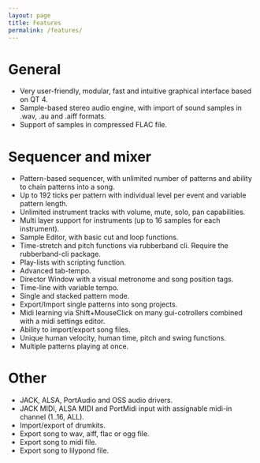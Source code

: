 ```yaml
---
layout: page
title: Features
permalink: /features/
---
```




# General

 *	Very user-friendly, modular, fast and intuitive graphical interface based on QT 4.
 *  Sample-based stereo audio engine, with import of sound samples in .wav, .au and .aiff formats.
 *  Support of samples in compressed FLAC file.

# Sequencer and mixer

 * Pattern-based sequencer, with unlimited number of patterns and ability to chain patterns into a song.
 * Up to 192 ticks per pattern with individual level per event and variable pattern length.
 * Unlimited instrument tracks with volume, mute, solo, pan capabilities.
 * Multi layer support for instruments (up to 16 samples for each instrument).
 * Sample Editor, with basic cut and loop functions. 
 * Time-stretch and pitch functions via rubberband cli. Require the rubberband-cli package.
 * Play-lists with scripting function.
 * Advanced tab-tempo. 
 * Director Window with a visual metronome and song position tags.
 * Time-line with variable tempo.
 * Single and stacked pattern mode.
 * Export/Import single patterns into song projects.
 * Midi learning via Shift+MouseClick on many gui-cotrollers combined with a midi settings editor.
 * Ability to import/export song files.
 * Unique human velocity, human time, pitch and swing functions.
 * Multiple patterns playing at once.

# Other

  * JACK, ALSA, PortAudio and OSS audio drivers.
  * JACK MIDI, ALSA MIDI and PortMidi input with assignable midi-in channel (1..16, ALL).
  * Import/export of drumkits.
  * Export song to wav, aiff, flac or ogg file.
  * Export song to midi file.
  * Export song to lilypond file.


